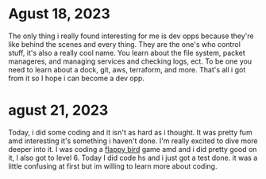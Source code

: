 # Agust 18, 2023
The only thing i really found interesting for me is dev opps because they're like behind the scenes and every thing. They are the one's who control stuff, it's also a really cool name. You learn about the file system, packet manageres, and managing services and checking logs, ect. To be one you need to learn about a dock, git, aws, terraform, and more. That's all i got from it so I hope i can become a dev opp.

# agust 21, 2023
Today, i did some coding and it isn't as hard as i thought. It was pretty fum amd  interesting it's something i haven't done. 
I'm really excited to dive more deeper into it. I was coding a [flappy bird](https://studio.code.org/flappy/6) game amd
and i did pretty good on it, I also got to level 6.
Today I did code hs and i just got a test done. it was a little confusing at first but im willing to learn more about coding.
